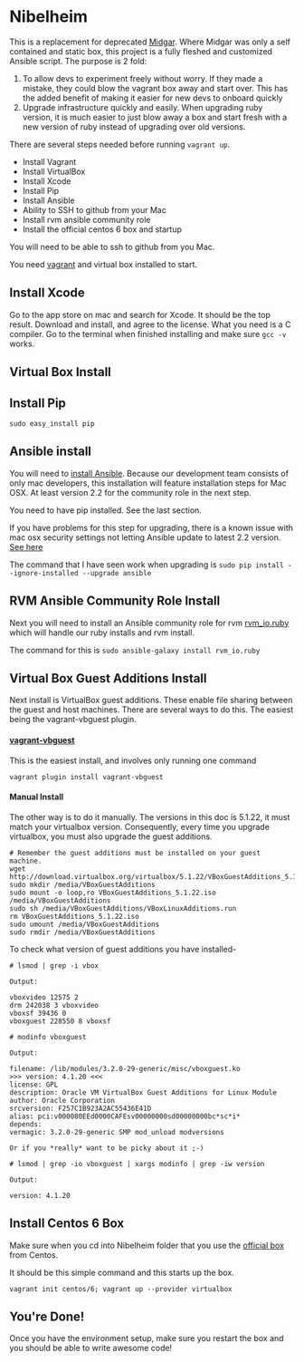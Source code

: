Nibelheim
===

This is a replacement for deprecated [Midgar](https://github.com/ndoit/midgar).
Where Midgar was only a self contained and static box, this project is a fully
fleshed and customized Ansible script. The purpose is 2 fold:

1. To allow devs to experiment freely without worry. If they made a mistake,
they could blow the vagrant box away and start over. This has the added benefit
of making it easier for new devs to onboard quickly
2. Upgrade infrastructure quickly and easily. When upgrading ruby version, it
is much easier to just blow away a box and start fresh with a new version of
ruby instead of upgrading over old versions.

There are several steps needed before running `vagrant up`.

- Install Vagrant
- Install VirtualBox
- Install Xcode
- Install Pip
- Install Ansible
- Ability to SSH to github from your Mac
- Install rvm ansible community role
- Install the official centos 6 box and startup

You will need to be able to ssh to github from you Mac.

You need [vagrant](https://www.vagrantup.com/downloads.html) and
virtual box installed to start.

Install Xcode
---
Go to the app store on mac and search for Xcode. It should be the top result.
Download and install, and agree to the license. What you need is a C compiler.
Go to the terminal when finished installing and make sure `gcc -v` works.

Virtual Box Install
---

Install Pip
---

```
sudo easy_install pip
```

Ansible install
---

You will need to [install Ansible](http://docs.ansible.com/ansible/intro_installation.html#latest-releases-on-mac-osx).
Because our development team consists of only mac developers, this installation
will feature installation steps for Mac OSX. At least version 2.2 for the
community role in the next step.

You need to have pip installed. See the last section.



If you have problems for this step for upgrading, there is a known issue
with mac osx security settings not letting Ansible update to latest 2.2 version.
[See here](https://github.com/ansible/ansible/issues/13116#issuecomment-239844113)

The command that I have seen work when upgrading is
`sudo pip install --ignore-installed --upgrade ansible`

RVM Ansible Community Role Install
---

Next you will need to install an Ansible community role for rvm
[rvm_io.ruby](https://galaxy.ansible.com/rvm_io/ruby/) which will
handle our ruby installs and rvm install.

The command for this is `sudo ansible-galaxy install rvm_io.ruby`

Virtual Box Guest Additions Install
---

Next install is VirtualBox guest additions. These enable file sharing between
the guest and host machines. There are several ways to do this. The easiest
being the vagrant-vbguest plugin.

#### [vagrant-vbguest](https://github.com/dotless-de/vagrant-vbguest)

This is the easiest install, and involves only running one command

```
vagrant plugin install vagrant-vbguest
```

#### Manual Install

The other way is to do it manually. The versions in this doc is 5.1.22, it must
match your virtualbox version. Consequently, every time you upgrade virtualbox,
you must also upgrade the guest additions.
```
# Remember the guest additions must be installed on your guest machine.
wget http://download.virtualbox.org/virtualbox/5.1.22/VBoxGuestAdditions_5.1.22.iso
sudo mkdir /media/VBoxGuestAdditions
sudo mount -o loop,ro VBoxGuestAdditions_5.1.22.iso /media/VBoxGuestAdditions
sudo sh /media/VBoxGuestAdditions/VBoxLinuxAdditions.run
rm VBoxGuestAdditions_5.1.22.iso
sudo umount /media/VBoxGuestAdditions
sudo rmdir /media/VBoxGuestAdditions
```

To check what version of guest additions you have installed-
```
# lsmod | grep -i vbox

Output:

vboxvideo 12575 2
drm 242038 3 vboxvideo
vboxsf 39436 0
vboxguest 228550 8 vboxsf

# modinfo vboxguest

Output:

filename: /lib/modules/3.2.0-29-generic/misc/vboxguest.ko
>>> version: 4.1.20 <<<
license: GPL
description: Oracle VM VirtualBox Guest Additions for Linux Module
author: Oracle Corporation
srcversion: F257C1B923A2AC55436E41D
alias: pci:v000080EEd0000CAFEsv00000000sd00000000bc*sc*i*
depends:
vermagic: 3.2.0-29-generic SMP mod_unload modversions

Or if you *really* want to be picky about it ;-)

# lsmod | grep -io vboxguest | xargs modinfo | grep -iw version

Output:

version: 4.1.20
```

Install Centos 6 Box
---

Make sure when you cd into Nibelheim folder that you use the
[official box](https://atlas.hashicorp.com/centos/boxes/6) from Centos.

It should be this simple command and this starts up the box.
```
vagrant init centos/6; vagrant up --provider virtualbox
```

You're Done!
---

Once you have the environment setup, make sure you restart the box and you
should be able to write awesome code!
